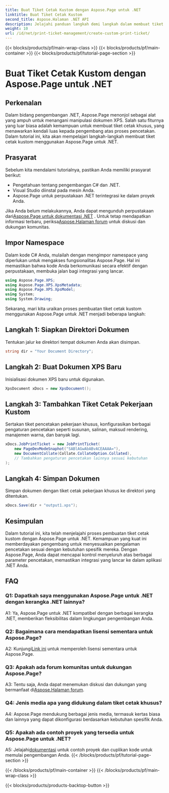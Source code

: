 ```yaml
---
title: Buat Tiket Cetak Kustom dengan Aspose.Page untuk .NET
linktitle: Buat Tiket Cetak Kustom
second_title: Aspose.Halaman .NET API
description: Jelajahi panduan langkah demi langkah dalam membuat tiket cetak kustom menggunakan Aspose.Page untuk .NET. Sesuaikan pengalaman pencetakan Anda dengan kontrol yang cermat.
weight: 10
url: /id/net/print-ticket-management/create-custom-print-ticket/
---
```


{{< blocks/products/pf/main-wrap-class >}}
{{< blocks/products/pf/main-container >}}
{{< blocks/products/pf/tutorial-page-section >}}

# Buat Tiket Cetak Kustom dengan Aspose.Page untuk .NET

## Perkenalan

Dalam bidang pengembangan .NET, Aspose.Page menonjol sebagai alat yang ampuh untuk menangani manipulasi dokumen XPS. Salah satu fiturnya yang luar biasa adalah kemampuan untuk membuat tiket cetak khusus, yang menawarkan kendali luas kepada pengembang atas proses pencetakan. Dalam tutorial ini, kita akan mempelajari langkah-langkah membuat tiket cetak kustom menggunakan Aspose.Page untuk .NET.

## Prasyarat

Sebelum kita mendalami tutorialnya, pastikan Anda memiliki prasyarat berikut:

- Pengetahuan tentang pengembangan C# dan .NET.
- Visual Studio diinstal pada mesin Anda.
- Aspose.Page untuk perpustakaan .NET terintegrasi ke dalam proyek Anda.

 Jika Anda belum melakukannya, Anda dapat mengunduh perpustakaan dari[Aspose.Page untuk dokumentasi .NET](https://reference.aspose.com/page/net/) . Untuk tetap mendapatkan informasi terbaru, periksa[Aspose.Halaman forum](https://forum.aspose.com/c/page/39) untuk diskusi dan dukungan komunitas.

## Impor Namespace

Dalam kode C# Anda, mulailah dengan mengimpor namespace yang diperlukan untuk mengakses fungsionalitas Aspose.Page. Hal ini memastikan bahwa kode Anda berkomunikasi secara efektif dengan perpustakaan, membuka jalan bagi integrasi yang lancar.

```csharp
using Aspose.Page.XPS;
using Aspose.Page.XPS.XpsMetadata;
using Aspose.Page.XPS.XpsModel;
using System;
using System.Drawing;
```

Sekarang, mari kita uraikan proses pembuatan tiket cetak kustom menggunakan Aspose.Page untuk .NET menjadi beberapa langkah:

## Langkah 1: Siapkan Direktori Dokumen

Tentukan jalur ke direktori tempat dokumen Anda akan disimpan.

```csharp
string dir = "Your Document Directory";
```

## Langkah 2: Buat Dokumen XPS Baru

Inisialisasi dokumen XPS baru untuk digunakan.

```csharp
XpsDocument xDocs = new XpsDocument();
```

## Langkah 3: Tambahkan Tiket Cetak Pekerjaan Kustom

Sertakan tiket pencetakan pekerjaan khusus, konfigurasikan berbagai pengaturan pencetakan seperti susunan, salinan, maksud rendering, manajemen warna, dan banyak lagi.

```csharp
xDocs.JobPrintTicket = new JobPrintTicket(
    new PageDevModeSnaphot("SABlAGwAbABvACEAAAA="),
    new DocumentCollate(Collate.CollateOption.Collated),
    // Tambahkan pengaturan pencetakan lainnya sesuai kebutuhan
);
```

## Langkah 4: Simpan Dokumen

Simpan dokumen dengan tiket cetak pekerjaan khusus ke direktori yang ditentukan.

```csharp
xDocs.Save(dir + "output1.xps");
```

## Kesimpulan

Dalam tutorial ini, kita telah menjelajahi proses pembuatan tiket cetak kustom dengan Aspose.Page untuk .NET. Kemampuan yang kuat ini memberdayakan pengembang untuk menyesuaikan pengalaman pencetakan sesuai dengan kebutuhan spesifik mereka. Dengan Aspose.Page, Anda dapat mencapai kontrol menyeluruh atas berbagai parameter pencetakan, memastikan integrasi yang lancar ke dalam aplikasi .NET Anda.

## FAQ

### Q1: Dapatkah saya menggunakan Aspose.Page untuk .NET dengan kerangka .NET lainnya?

A1: Ya, Aspose.Page untuk .NET kompatibel dengan berbagai kerangka .NET, memberikan fleksibilitas dalam lingkungan pengembangan Anda.

### Q2: Bagaimana cara mendapatkan lisensi sementara untuk Aspose.Page?

 A2: Kunjungi[Link ini](https://purchase.aspose.com/temporary-license/) untuk memperoleh lisensi sementara untuk Aspose.Page.

### Q3: Apakah ada forum komunitas untuk dukungan Aspose.Page?

 A3: Tentu saja, Anda dapat menemukan diskusi dan dukungan yang bermanfaat di[Aspose.Halaman forum](https://forum.aspose.com/c/page/39).

### Q4: Jenis media apa yang didukung dalam tiket cetak khusus?

A4: Aspose.Page mendukung berbagai jenis media, termasuk kertas biasa dan lainnya yang dapat dikonfigurasi berdasarkan kebutuhan spesifik Anda.

### Q5: Apakah ada contoh proyek yang tersedia untuk Aspose.Page untuk .NET?

 A5: Jelajahi[dokumentasi](https://reference.aspose.com/page/net/) untuk contoh proyek dan cuplikan kode untuk memulai pengembangan Anda.
{{< /blocks/products/pf/tutorial-page-section >}}

{{< /blocks/products/pf/main-container >}}
{{< /blocks/products/pf/main-wrap-class >}}

{{< blocks/products/products-backtop-button >}}
